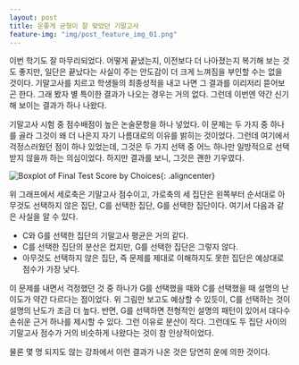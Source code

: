```yaml
---
layout: post
title: 운좋게 균형이 잘 맞았던 기말고사
feature-img: "img/post_feature_img_01.png"
---
```


이번 학기도 잘 마무리되었다. 어떻게 끝냈는지, 이전보다 더 나아졌는지 복기해 보는 것도 좋지만, 일단은 끝났다는 사실이 주는 안도감이 더 크게 느껴짐을 부인할 수는 없을 것이다. 기말고사를 치르고 학생들의 최종성적을 내고 나면 그 결과를 이리저리 뜯어보곤 한다. 그래 봤자 별 특이한 결과가 나오는 경우는 거의 없다. 그런데 이번엔 약간 신기해 보이는 결과가 하나 나왔다.

기말고사 시험 중 점수배점이 높은 논술문항을 하나 넣었다. 이 문제는 두 가지 중 하나를 골라 그것이 왜 더 나은지 자기 나름대로의 이유를 밝히는 것이었다. 그런데 여기에서 걱정스러웠던 점이 하나 있었는데, 그것은 두 가지 선택 중 어느 하나만 일방적으로 선택받지 않을까 하는 의심이었다. 하지만 결과를 보니, 그것은 괜한 기우였다.

![Boxplot of Final Test Score by Choices](http://nous.github.io/fig/20151227-Test-Result-by-Choice.svg "Final Test Boxplot"){: .aligncenter}

위 그래프에서 세로축은 기말고사 점수이고, 가로축의 세 집단은 왼쪽부터 순서대로 아무것도 선택하지 않은 집단, C를 선택한 집단, G를 선택한 집단이다. 여기서 다음과 같은 사실을 알 수 있다.

- C와 G를 선택한 집단의 기말고사 평균은 거의 같다.
- C를 선택한 집단의 분산은 컸지만, G를 선택한 집단은 그렇지 않다.
- 아무것도 선택하지 않은 집단, 즉 문제를 제대로 이해하지도 못한 집단은 예상대로 점수가 가장 낮다.

이 문제를 내면서 걱정했던 것 중 하나가 G를 선택했을 때와 C를 선택했을 때 설명의 난이도가 약간 다르다는 점이었다. 위 그림만 보고도 예상할 수 있듯이, C를 선택하는 것이 설명의 난도가 조금 더 높다. 반면, G를 선택하면 전형적인 설명의 패턴이 있어서 대다수 손쉬운 근거 하나를 제시할 수 있다. 그런 이유로 분산이 작다. 그런데도 두 집단 사이의 기말고사 점수가 거의 비슷하게 나왔다는 것이 참 인상적이었다.

물론 몇 명 되지도 않는 강좌에서 이런 결과가 나온 것은 당연히 운에 의한 것이다.
